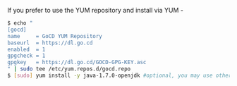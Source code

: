 If you prefer to use the YUM repository and install via YUM -

``` bash
$ echo "
[gocd]
name     = GoCD YUM Repository
baseurl  = https://dl.go.cd
enabled  = 1
gpgcheck = 1
gpgkey   = https://dl.go.cd/GOCD-GPG-KEY.asc
" | sudo tee /etc/yum.repos.d/gocd.repo
$ [sudo] yum install -y java-1.7.0-openjdk #optional, you may use other jre/jdk if you prefer'
```
